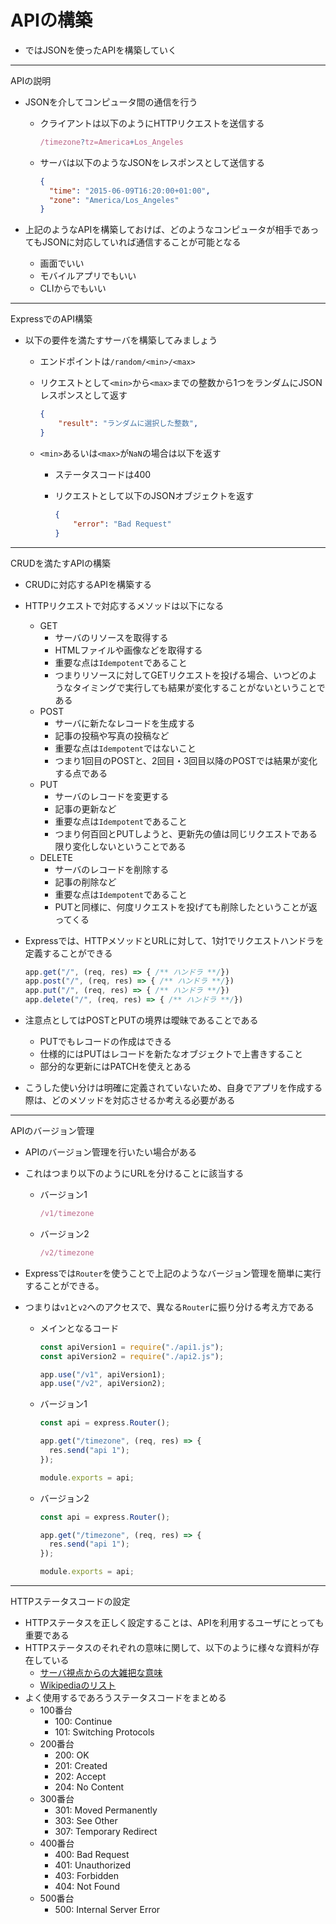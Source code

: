 # APIの構築

- ではJSONを使ったAPIを構築していく

---

APIの説明

- JSONを介してコンピュータ間の通信を行う
  - クライアントは以下のようにHTTPリクエストを送信する

    ```js
    /timezone?tz=America+Los_Angeles
    ```

  - サーバは以下のようなJSONをレスポンスとして送信する

    ```json
    {
      "time": "2015-06-09T16:20:00+01:00",
      "zone": "America/Los_Angeles"
    }
    ```

- 上記のようなAPIを構築しておけば、どのようなコンピュータが相手であってもJSONに対応していれば通信することが可能となる
  - 画面でいい
  - モバイルアプリでもいい
  - CLIからでもいい

---

ExpressでのAPI構築

- 以下の要件を満たすサーバを構築してみましょう
  - エンドポイントは`/random/<min>/<max>`
  - リクエストとして`<min>`から`<max>`までの整数から1つをランダムにJSONレスポンスとして返す
    
    ```json
    {
        "result": "ランダムに選択した整数",
    }
    ```
    
  - `<min>`あるいは`<max>`が`NaN`の場合は以下を返す
    - ステータスコードは400
    - リクエストとして以下のJSONオブジェクトを返す
      
      ```json
      {
          "error": "Bad Request"
      }
      ```

---

CRUDを満たすAPIの構築

- CRUDに対応するAPIを構築する
- HTTPリクエストで対応するメソッドは以下になる
  - GET
    - サーバのリソースを取得する
    - HTMLファイルや画像などを取得する
    - 重要な点は`Idempotent`であること
    - つまりリソースに対してGETリクエストを投げる場合、いつどのようなタイミングで実行しても結果が変化することがないということである
  - POST
    - サーバに新たなレコードを生成する
    - 記事の投稿や写真の投稿など
    - 重要な点は`Idempotent`ではないこと
    - つまり1回目のPOSTと、2回目・3回目以降のPOSTでは結果が変化する点である
  - PUT
    - サーバのレコードを変更する
    - 記事の更新など
    - 重要な点は`Idempotent`であること
    - つまり何百回とPUTしようと、更新先の値は同じリクエストである限り変化しないということである
  - DELETE
    - サーバのレコードを削除する
    - 記事の削除など
    - 重要な点は`Idempotent`であること
    - PUTと同様に、何度リクエストを投げても削除したということが返ってくる
- Expressでは、HTTPメソッドとURLに対して、1対1でリクエストハンドラを定義することができる
  
  ```js
  app.get("/", (req, res) => { /** ハンドラ **/})
  app.post("/", (req, res) => { /** ハンドラ **/})
  app.put("/", (req, res) => { /** ハンドラ **/})
  app.delete("/", (req, res) => { /** ハンドラ **/})
  ```

- 注意点としてはPOSTとPUTの境界は曖昧であることである
  - PUTでもレコードの作成はできる
  - 仕様的にはPUTはレコードを新たなオブジェクトで上書きすること
  - 部分的な更新にはPATCHを使えとある
- こうした使い分けは明確に定義されていないため、自身でアプリを作成する際は、どのメソッドを対応させるか考える必要がある

---

APIのバージョン管理

- APIのバージョン管理を行いたい場合がある
- これはつまり以下のようにURLを分けることに該当する
  - バージョン1
    
    ```js
    /v1/timezone
    ```

  - バージョン2

    ```js
    /v2/timezone
    ```

- Expressでは`Router`を使うことで上記のようなバージョン管理を簡単に実行することができる。
- つまりは`v1`と`v2`へのアクセスで、異なる`Router`に振り分ける考え方である
  - メインとなるコード

    ```js
    const apiVersion1 = require("./api1.js");
    const apiVersion2 = require("./api2.js");

    app.use("/v1", apiVersion1);
    app.use("/v2", apiVersion2);
    ```

  - バージョン1

    ```js
    const api = express.Router();

    app.get("/timezone", (req, res) => {
      res.send("api 1");
    });

    module.exports = api;
    ```

  - バージョン2

    ```js
    const api = express.Router();

    app.get("/timezone", (req, res) => {
      res.send("api 1");
    });

    module.exports = api;
    ```

---

HTTPステータスコードの設定

- HTTPステータスを正しく設定することは、APIを利用するユーザにとっても重要である
- HTTPステータスのそれぞれの意味に関して、以下のように様々な資料が存在している
  - [サーバ視点からの大雑把な意味](https://twitter.com/stevelosh/status/372740571749572610)
  - [Wikipediaのリスト](https://en.wikipedia.org/wiki/List_of_HTTP_status_codes)
- よく使用するであろうステータスコードをまとめる
  - 100番台
    - 100: Continue
    - 101: Switching Protocols
  - 200番台
    - 200: OK
    - 201: Created
    - 202: Accept
    - 204: No Content
  - 300番台
    - 301: Moved Permanently
    - 303: See Other
    - 307: Temporary Redirect
  - 400番台
    - 400: Bad Request
    - 401: Unauthorized
    - 403: Forbidden
    - 404: Not Found
  - 500番台
    - 500: Internal Server Error